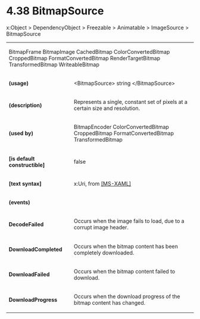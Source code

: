 <html dir="LTR" xmlns:mshelp="http://msdn.microsoft.com/mshelp" xmlns:ddue="http://ddue.schemas.microsoft.com/authoring/2003/5" xmlns:xlink="http://www.w3.org/1999/xlink" xmlns:tool="http://www.microsoft.com/tooltip"><body><input type="hidden" id="userDataCache" class="userDataStyle"><input type="hidden" id="hiddenScrollOffset"><img id="dropDownImage" style="display:none; height:0; width:0;" src="../local/drpdown.gif"><img id="dropDownHoverImage" style="display:none; height:0; width:0;" src="../local/drpdown_orange.gif"><img id="collapseImage" style="display:none; height:0; width:0;" src="../local/collapse.gif"><img id="expandImage" style="display:none; height:0; width:0;" src="../local/exp.gif"><img id="collapseAllImage" style="display:none; height:0; width:0;" src="../local/collall.gif"><img id="expandAllImage" style="display:none; height:0; width:0;" src="../local/expall.gif"><img id="copyImage" style="display:none; height:0; width:0;" src="../local/copycode.gif"><img id="copyHoverImage" style="display:none; height:0; width:0;" src="../local/copycodeHighlight.gif"><div id="header"><h1 class="heading">4.38 BitmapSource</h1></div><div id="mainSection"><div id="mainBody"><div id="allHistory" class="saveHistory" onsave="saveAll()" onload="loadAll()"></div>
				<p xmlns:wsd="http://wsdev.schemas.microsoft.com/authoring/2008/2" xmlns:msxsl="urn:schemas-microsoft-com:xslt" xmlns:script="urn:script" xmlns:build="urn:build">
				</p>
			<div id="sectionSection0" class="section" name="collapseableSection"><content xmlns="http://ddue.schemas.microsoft.com/authoring/2003/5" xmlns:wsd="http://wsdev.schemas.microsoft.com/authoring/2008/2" xmlns:msxsl="urn:schemas-microsoft-com:xslt" xmlns:script="urn:script" xmlns:build="urn:build">
				</content></div><div id="sectionSection1" class="section" name="collapseableSection"><content xmlns="http://ddue.schemas.microsoft.com/authoring/2003/5" xmlns:wsd="http://wsdev.schemas.microsoft.com/authoring/2008/2" xmlns:msxsl="urn:schemas-microsoft-com:xslt" xmlns:script="urn:script" xmlns:build="urn:build">
					<p xmlns="">
						<mshelp:link keywords="32151b2e-6b09-45cd-afba-003da191b81a" tabindex="0">x:Object</mshelp:link> &gt; <mshelp:link keywords="35952578-1b00-44af-ab0a-4726a2e04bd8" tabindex="0">DependencyObject</mshelp:link> &gt; <mshelp:link keywords="0241894c-a4ed-4718-a177-88538350b16d" tabindex="0">Freezable</mshelp:link> &gt; <mshelp:link keywords="c50528fb-347f-48aa-9135-fc84b024ea72" tabindex="0">Animatable</mshelp:link> &gt; <mshelp:link keywords="57a04c68-ead8-42a7-bb02-a2b1d840f36a" tabindex="0">ImageSource</mshelp:link> &gt; BitmapSource</p>
					<p xmlns=""><b></b></p><table class="ProtocolAuthoredTable" xmlns=""><tr>
								<td colspan="2">
									<p>
										<mshelp:link keywords="f4b0b813-c89f-4a3c-a55a-c437f3048262" tabindex="0">BitmapFrame</mshelp:link> <mshelp:link keywords="f8b867d0-5f42-4305-bf27-60e44dc526c8" tabindex="0">BitmapImage</mshelp:link> <mshelp:link keywords="9b9da780-aa93-4143-aeb8-52f9b3c23043" tabindex="0">CachedBitmap</mshelp:link> <mshelp:link keywords="b638afa6-2ae1-4b4d-b3b8-a0014feb765b" tabindex="0">ColorConvertedBitmap</mshelp:link> <mshelp:link keywords="fc194301-e3cf-45f8-bb7a-18ed8045323f" tabindex="0">CroppedBitmap</mshelp:link> <mshelp:link keywords="17c8a98b-ffff-4cae-8e1b-b8ae0cd53c39" tabindex="0">FormatConvertedBitmap</mshelp:link> <mshelp:link keywords="85b50f31-cd5b-4d4e-a393-750d9e0bbb52" tabindex="0">RenderTargetBitmap</mshelp:link> <mshelp:link keywords="67b652a0-0a19-422d-b611-f511e29da2ea" tabindex="0">TransformedBitmap</mshelp:link> <mshelp:link keywords="12d99d19-a81e-4649-bd1a-026fb137bf12" tabindex="0">WriteableBitmap</mshelp:link></p>
								</td>
							</tr><tr>
							<td>
								<p>
									<b>(usage)</b>
								</p>
							</td>
							<td>
								<p>&lt;BitmapSource&gt; string &lt;/BitmapSource&gt;</p>
							</td>
						</tr><tr>
							<td>
								<p>
									<b>(description)</b>
								</p>
							</td>
							<td>
								<p>Represents a single, constant set of pixels at a certain size and resolution.</p>
							</td>
						</tr><tr>
							<td>
								<p>
									<b>(used by)</b>
								</p>
							</td>
							<td>
								<p>
									<mshelp:link keywords="3b3b09b9-4ffd-4390-8e43-1b027de902cd" tabindex="0">BitmapEncoder</mshelp:link> <mshelp:link keywords="b638afa6-2ae1-4b4d-b3b8-a0014feb765b" tabindex="0">ColorConvertedBitmap</mshelp:link> <mshelp:link keywords="fc194301-e3cf-45f8-bb7a-18ed8045323f" tabindex="0">CroppedBitmap</mshelp:link> <mshelp:link keywords="17c8a98b-ffff-4cae-8e1b-b8ae0cd53c39" tabindex="0">FormatConvertedBitmap</mshelp:link> <mshelp:link keywords="67b652a0-0a19-422d-b611-f511e29da2ea" tabindex="0">TransformedBitmap</mshelp:link></p>
							</td>
						</tr><tr>
							<td>
								<p>
									<b>[is default constructible]</b>
								</p>
							</td>
							<td>
								<p>false</p>
							</td>
						</tr><tr>
							<td>
								<p>
									<b>[text syntax]</b>
								</p>
							</td>
							<td>
								<p>x:Uri, from <a href="https://go.microsoft.com/fwlink/?linkid=845196" alt="" target="_blank"><linktext xmlns="http://ddue.schemas.microsoft.com/authoring/2003/5">[MS-XAML]</linktext></a></p>
							</td>
						</tr><tr>
							<td>
								<p>
									<b>(events)</b>
								</p>
							</td>
							<td>
							</td>
						</tr><tr>
							<td>
								<p>
									<b>DecodeFailed</b>
								</p>
							</td>
							<td>
								<p>Occurs when the image fails to load, due to a corrupt image header.</p>
							</td>
						</tr><tr>
							<td>
								<p>
									<b>DownloadCompleted</b>
								</p>
							</td>
							<td>
								<p>Occurs when the bitmap content has been completely downloaded.</p>
							</td>
						</tr><tr>
							<td>
								<p>
									<b>DownloadFailed</b>
								</p>
							</td>
							<td>
								<p>Occurs when the bitmap content failed to download.</p>
							</td>
						</tr><tr>
							<td>
								<p>
									<b>DownloadProgress</b>
								</p>
							</td>
							<td>
								<p>Occurs when the download progress of the bitmap content has changed.</p>
							</td>
						</tr></table>
				</content></div><!--[if gte IE 5]>
			<tool:tip element="languageFilterToolTip" avoidmouse="false"/>
		<![endif]--></div><a name="feedback"></a><span></span></div></body></html>
